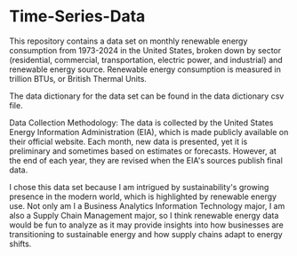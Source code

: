 # Time-Series-Data
This repository contains a data set on monthly renewable energy consumption from 1973-2024 in the United States, broken down by sector (residential, commercial, transportation, electric power, and industrial) and renewable energy source. Renewable energy consumption is measured in trillion BTUs, or British Thermal Units.

The data dictionary for the data set can be found in the data dictionary csv file.

Data Collection Methodology: The data is collected by the United States Energy Information Administration (EIA), which is made publicly available on their official website. Each month, new data is presented, yet it is preliminary and sometimes based on estimates or forecasts. However, at the end of each year, they are revised when the EIA's sources publish final data. 

I chose this data set because I am intrigued by sustainability's growing presence in the modern world, which is highlighted by renewable energy use. Not only am I a Business Analytics Information Technology major, I am also a Supply Chain Management major, so I think renewable energy data would be fun to analyze as it may provide insights into how businesses are transitioning to sustainable energy and how supply chains adapt to energy shifts. 
